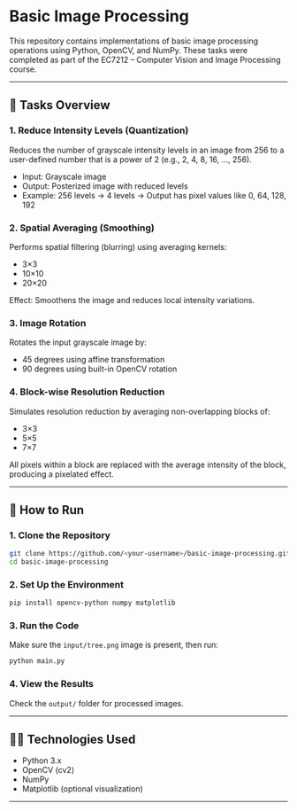 
# Basic Image Processing

This repository contains implementations of basic image processing operations using Python, OpenCV, and NumPy. These tasks were completed as part of the EC7212 – Computer Vision and Image Processing course.

---

## 🧠 Tasks Overview

### 1. **Reduce Intensity Levels (Quantization)**
Reduces the number of grayscale intensity levels in an image from 256 to a user-defined number that is a power of 2 (e.g., 2, 4, 8, 16, ..., 256).

- Input: Grayscale image
- Output: Posterized image with reduced levels
- Example: 256 levels → 4 levels → Output has pixel values like 0, 64, 128, 192

### 2. **Spatial Averaging (Smoothing)**
Performs spatial filtering (blurring) using averaging kernels:
- 3×3
- 10×10
- 20×20

Effect: Smoothens the image and reduces local intensity variations.

### 3. **Image Rotation**
Rotates the input grayscale image by:
- 45 degrees using affine transformation
- 90 degrees using built-in OpenCV rotation

### 4. **Block-wise Resolution Reduction**
Simulates resolution reduction by averaging non-overlapping blocks of:
- 3×3
- 5×5
- 7×7

All pixels within a block are replaced with the average intensity of the block, producing a pixelated effect.

---

## 🚀 How to Run

### 1. Clone the Repository
```bash
git clone https://github.com/<your-username>/basic-image-processing.git
cd basic-image-processing
```

### 2. Set Up the Environment

```bash
pip install opencv-python numpy matplotlib
```

### 3. Run the Code

Make sure the `input/tree.png` image is present, then run:

```bash
python main.py
```

### 4. View the Results

Check the `output/` folder for processed images.

---

## 🧑‍💻 Technologies Used

- Python 3.x
- OpenCV (cv2)
- NumPy
- Matplotlib (optional visualization)

---
